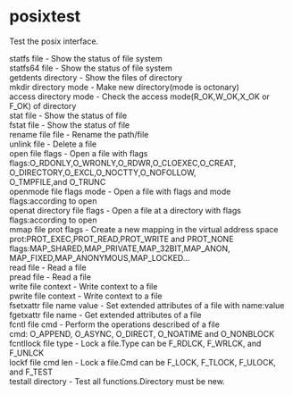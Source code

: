 # posixtestTest the posix interface.statfs file                       - Show the status of file system  statfs64 file                     - Show the status of file system  getdents directory                - Show the files of directory  mkdir directory  mode             - Make new directory(mode is octonary)  access directory  mode            - Check the access mode(R_OK,W_OK,X_OK or F_OK) of directory  stat file                         - Show the status of file  fstat file                        - Show the status of file  rename file file                  - Rename the path/file  unlink file                       - Delete a file  open file flags                   - Open a file with flags                                      flags:O_RDONLY,O_WRONLY,O_RDWR,O_CLOEXEC,O_CREAT,                                            O_DIRECTORY,O_EXCL,O_NOCTTY,O_NOFOLLOW,                                            O_TMPFILE,and O_TRUNC  openmode file flags mode          - Open a file with flags and mode                                      flags:according to open  openat directory file flags       - Open a file at a directory with flags                                      flags:according to open  mmap file prot flags              - Create a new mapping in the virtual address space                                      prot:PROT_EXEC,PROT_READ,PROT_WRITE and PROT_NONE                                      flags:MAP_SHARED,MAP_PRIVATE,MAP_32BIT,MAP_ANON,                                            MAP_FIXED,MAP_ANONYMOUS,MAP_LOCKED...  read file                         - Read a file  pread file                        - Read a file  write file context                - Write context to a file  pwrite file context               - Write context to a file  fsetxattr file name value         - Set extended attributes of a file with name:value  fgetxattr file name               - Get extended attributes of a file  fcntl file cmd                    - Perform the operations described of a file                                      cmd: O_APPEND, O_ASYNC, O_DIRECT, O_NOATIME and O_NONBLOCK  fcntllock file type               - Lock a file.Type can be F_RDLCK, F_WRLCK, and F_UNLCK  lockf file cmd len                - Lock a file.Cmd can be F_LOCK, F_TLOCK, F_ULOCK, and F_TEST  testall directory                 - Test all functions.Directory must be new.  